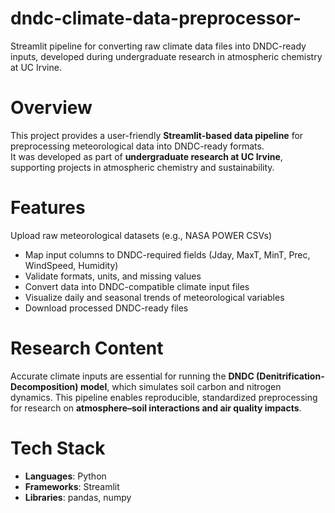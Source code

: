 # dndc-climate-data-preprocessor-
Streamlit pipeline for converting raw climate data files into DNDC-ready inputs, developed during undergraduate research in atmospheric chemistry at UC Irvine.

# Overview 
This project provides a user-friendly **Streamlit-based data pipeline** for preprocessing meteorological data into DNDC-ready formats.  
It was developed as part of **undergraduate research at UC Irvine**, supporting projects in atmospheric chemistry and sustainability.  

# Features 
 Upload raw meteorological datasets (e.g., NASA POWER CSVs)  
- Map input columns to DNDC-required fields (Jday, MaxT, MinT, Prec, WindSpeed, Humidity)  
- Validate formats, units, and missing values  
- Convert data into DNDC-compatible climate input files  
- Visualize daily and seasonal trends of meteorological variables  
- Download processed DNDC-ready files


# Research Content 
Accurate climate inputs are essential for running the **DNDC (Denitrification-Decomposition) model**, which simulates soil carbon and nitrogen dynamics. This pipeline enables reproducible, standardized preprocessing for research on **atmosphere–soil interactions and air quality impacts**.  

# Tech Stack
- **Languages**: Python  
- **Frameworks**: Streamlit  
- **Libraries**: pandas, numpy 

